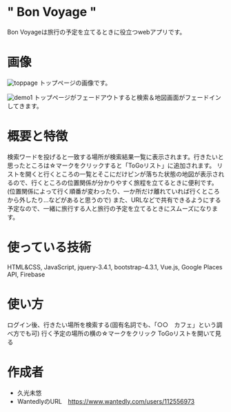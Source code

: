 # " Bon Voyage "

Bon Voyageは旅行の予定を立てるときに役立つwebアプリです。

 
# 画像
 ![toppage](https://user-images.githubusercontent.com/60009393/83129635-0b5aab80-a118-11ea-8e9c-b5c9315e7bd4.png)
トップページの画像です。

![demo1](https://user-images.githubusercontent.com/60009393/83129724-334a0f00-a118-11ea-9b33-93ed69b96f30.png)
トップページがフェードアウトすると検索＆地図画面がフェードインしてきます。

# 概要と特徴
 
検索ワードを投げると一致する場所が検索結果一覧に表示されます。行きたいと思ったところは☆マークをクリックすると「ToGoリスト」に追加されます。
リストを開くと行くところの一覧とそこにだけピンが落ちた状態の地図が表示されるので、行くところの位置関係が分かりやすく旅程を立てるときに便利です。
(位置関係によって行く順番が変わったり、一か所だけ離れていれば行くところから外したり…などがあると思うので)
また、URLなどで共有できるようにする予定なので、一緒に旅行する人と旅行の予定を立てるときにスムーズになります。

 
# 使っている技術
HTML&CSS,
JavaScript,
jquery-3.4.1,
bootstrap-4.3.1,
Vue.js,
Google Places API,
Firebase
 

# 使い方
 
 ログイン後、行きたい場所を検索する(固有名詞でも、「○○　カフェ」という調べ方でも可)
 行く予定の場所の横の☆マークをクリック
 ToGoリストを開いて見る
 

# 作成者
 
* 久光未悠
* WantedlyのURL　https://www.wantedly.com/users/112556973
 
